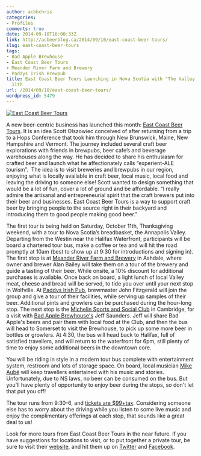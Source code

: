 ```yaml
---
author: acbbchris
categories:
- Profiles
comments: true
date: 2014-09-10T16:00:33Z
link: http://acbeerblog.ca/2014/09/10/east-coast-beer-tours/
slug: east-coast-beer-tours
tags:
- Bad Apple Brewhouse
- East Coast Beer Tours
- Meander River Farm and Brewery
- Paddys Irish Brewpub
title: East Coast Beer Tours Launching in Nova Scotia with "The Valley Tour" October
  11th
url: /2014/09/10/east-coast-beer-tours/
wordpress_id: 5479
---
```


[![East Coast Beer Tours](http://acbeerblog.ca/wp-content/uploads/2014/08/logo.png)](http://acbeerblog.ca/wp-content/uploads/2014/08/logo.png)

A new beer-centric business has launched this month: [East Coast Beer Tours](http://eastcoastbeertours.com/). It is an idea Scott Olszowiec conceived of after returning from a trip to a Hops Conference that took him through New Brunswick, Maine, New Hampshire and Vermont. The journey included several craft beer explorations with friends in brewpubs, beer cafe’s and beverage warehouses along the way. He has decided to share his enthusiasm for crafted beer and launch what he affectionately calls “experient-ALE tourism”.  The idea is to visit breweries and brewpubs in our region, enjoying what is locally available in craft beer, local music, local food and leaving the driving to someone else! Scott wanted to design something that would be a lot of fun, cover a lot of ground and be affordable. “I really admire the artisanal and entrepreneurial spirit that the craft brewers put into their beer and businesses. East Coast Beer Tours is a way to support craft beer by bringing people to the source right in their backyard and introducing them to good people making good beer.”

The first tour is being held on Saturday, October 11th, Thanksgiving weekend, with a tour to Nova Scotia’s breadbasket, the Annapolis Valley. Departing from the Westin near the Halifax Waterfront, participants will be board a chartered tour bus, make a coffee or tea and will hit the road promptly at 10am (best to show up at 9:30 for introductions and signing in). The first stop is at [Meander River Farm and Brewery](http://www.meanderriverfarm.ca/) in Ashdale, where owner and brewer Alan Bailey will take them on a tour of the brewery and guide a tasting of their beer. While onsite, a 10% discount for additional purchases is available. Once back on board, a light lunch of local Valley meat, cheese and bread will be served, to tide you over until your next stop in Wolfville. At [Paddys Irish Pub](http://www.paddyspub.ca/), brewmaster John Fitzgerald will join the group and give a tour of their facilities, while serving up samples of their beer. Additional pints and growlers can be purchased during the hour-long stop. The next stop is the [Michelin Sports and Social Club](https://www.facebook.com/MichelinSportsAndSocialClub) in Cambridge, for a visit with [Bad Apple Brewhouse's](http://badapplebrewhouse.ca/) Jeff Saunders. Jeff will share Bad Apple's beers and pair them with local food at the Club, and then the bus will head to Somerset to visit the Brewhouse, to pick up some more beer in bottles or growlers. At 4:30, the bus will head back to Halifax, full of satisfied travellers, and will return to the waterfront for 6pm, still plenty of time to enjoy some additional beers in the downtown core.

You will be riding in style in a modern tour bus complete with entertainment system, restroom and lots of storage space. On board, local musician [Mike Aubé](http://www.mikeaube.com/) will keep travellers entertained with his music and stories. Unfortunately, due to NS laws, no beer can be consumed on the bus. But you'll have plenty of opportunity to enjoy beer during the stops, so don't let that put you off!

The tour runs from 9:30-6, and [tickets are $99+tax](http://eastcoastbeertours.com/products/annapolis-valley-tour). Considering someone else has to worry about the driving while you listen to some live music and enjoy the complimentary offerings at each stop, that sounds like a great deal to us!

Look for more tours from East Coast Beer Tours in the near future. If you have suggestions for locations to visit, or to put together a private tour, be sure to visit their [website](http://eastcoastbeertours.com/), and hit them up on [Twitter](https://twitter.com/ECBeerTours) and [Facebook](https://www.facebook.com/eastcoastbeertours).
